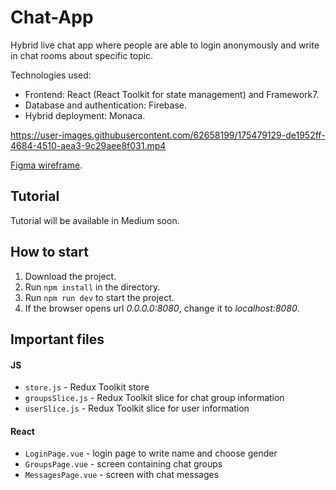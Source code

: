 # Chat-App

Hybrid live chat app where people are able to login anonymously and write in chat rooms about specific topic.

Technologies used: 
- Frontend: React (React Toolkit for state management) and Framework7.
- Database and authentication: Firebase.
- Hybrid deployment: Monaca.

https://user-images.githubusercontent.com/62658199/175479129-de1952ff-4684-4510-aea3-9c29aee8f031.mp4


[Figma wireframe](https://www.figma.com/file/dFN5MKzvpFhl9fY5Z696dz/Chat-App?node-id=0%3A1).  

## Tutorial
Tutorial will be available in Medium soon.

## How to start
1. Download the project.
2. Run `npm install` in the directory.
3. Run `npm run dev` to start the project.
4. If the browser opens url *0.0.0.0:8080*, change it to *localhost:8080*.

## Important files
#### JS
- `store.js` - Redux Toolkit store
- `groupsSlice.js` - Redux Toolkit slice for chat group information
- `userSlice.js` - Redux Toolkit slice for user information

#### React
- `LoginPage.vue` - login page to write name and choose gender
- `GroupsPage.vue` - screen containing chat groups
- `MessagesPage.vue` - screen with chat messages
